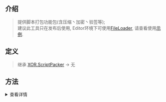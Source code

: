 ## 介绍
> 提供脚本打包功能包(含压缩丶加密丶验签等);  
> 建议此工具只在发布后使用, Editor环境下可使用[FileLoader](../projects/Assets/XOR/Runtime/Src/Loader.cs#L121), 请查看使用[示例](../projects/Assets/Samples/Starter.cs).

## 定义
> 继承 [XOR.ScriptPacker](../projects/Assets/XOR/Runtime/Src/ScriptPacker/ScriptPacker.cs) → 无

## 方法
<details>
<summary>查看详情</summary>

| 名称  | 描述  |
| ------------ | ------------ |
| Scan | 用于扫描指定目录下的脚本文件, 并返回`Dictionary<相对路径, 脚本内容>` |
| ScanModule | 用于扫描指定目录下`node_modules模块`中的脚本文件, 并返回`Dictionary<相对路径, 脚本内容>` |
| Pack | 将`Dictionary<相对路径, 脚本内容>`打包为二进制数据, 此时可进行压缩丶加密丶加签等操作 |
| Unpack | Pack的逆操作, 按需进行解压丶解密丶验签等操作 |
</details>